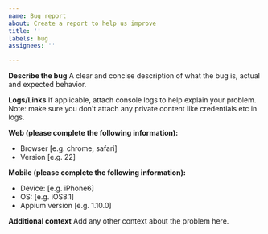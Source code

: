 ```yaml
---
name: Bug report
about: Create a report to help us improve
title: ''
labels: bug
assignees: ''

---
```


**Describe the bug**
A clear and concise description of what the bug is, actual and expected behavior.

**Logs/Links**
If applicable, attach console logs to help explain your problem.
Note: make sure you don't attach any private content like credentials etc in logs.  

**Web (please complete the following information):**
 - Browser [e.g. chrome, safari]
 - Version [e.g. 22]

**Mobile (please complete the following information):**
 - Device: [e.g. iPhone6]
 - OS: [e.g. iOS8.1]
 - Appium version [e.g. 1.10.0]

**Additional context**
Add any other context about the problem here.
